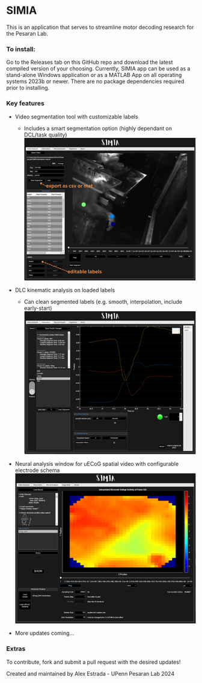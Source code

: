 # SIMIA

This is an application that serves to streamline motor decoding research for the Pesaran Lab. 

### To install:
Go to the Releases tab on this GitHub repo and download the latest compiled version of your choosing. Currently, SIMIA app can be used as a stand-alone Windows application or as a MATLAB App on all operating systems 2023b or newer. There are no package dependencies required prior to installing.

### Key features

* Video segmentation tool with customizable labels
  * Includes a smart segmentation option (highly dependant on DCL/task quality)
![beh_segmentation](images/simia_labels_demo.png)
* DLC kinematic analysis on loaded labels 
  * Can clean segmented labels (e.g. smooth, interpolation, include early-start)
![dlc_edits](images/simia_reach_demo.png)

* Neural analysis window for uECoG spatial video with configurable electrode schema
![neural_analysis](images/simia_neural_analysis_demo.png)

* More updates coming...


### Extras
To contribute, fork and submit a pull request with the desired updates!

Created and maintained by Alex Estrada - UPenn Pesaran Lab 2024 